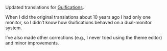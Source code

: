 Updated translations for [Guifications](https://keep.imfreedom.org/grim/guifications2/).

When I did the original translations about 10 years ago I had only one monitor,
so I didn’t know how Guifications behaved on a dual-monitor system.

I’ve also made other corrections (e.g., I never tried using the theme editor) and minor improvements.
